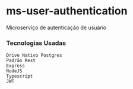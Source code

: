 # ms-user-authentication
Microserviço de autenticação de usuário 


### Tecnologias Usadas
    
    Drive Nativo Postgres
    Padrão Rest
    Express
    NodeJS
    Typescript
    JWT